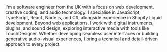 I'm a software engineer from the UK with a focus on web development, creative coding, and audio technology. I specialise in JavaScript, TypeScript, React, Node.js, and C#, alongside experience in Shopify Liquid development. Beyond web applications, I work with digital instruments, plugins, and sound design, exploring interactive media with tools like TouchDesigner. Whether developing seamless user interfaces or building generative audio-visual experiences, I bring a technical and detail-driven approach to every project.
